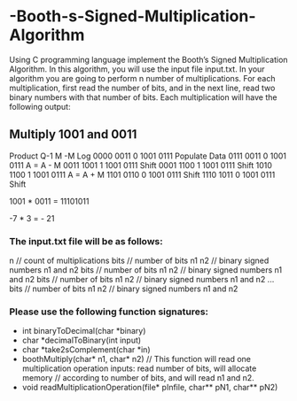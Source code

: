 # -Booth-s-Signed-Multiplication-Algorithm

Using C programming language implement the Booth’s Signed Multiplication Algorithm. In this algorithm,
you will use the input file input.txt. In your algorithm you are going to perform n number of
multiplications. For each multiplication, first read the number of bits, and in the next line, read two binary
numbers with that number of bits.
Each multiplication will have the following output:

## Multiply 1001 and 0011
Product Q-1 M -M Log
0000 0011 0 1001 0111 Populate Data
0111 0011 0 1001 0111 A = A - M
0011 1001 1 1001 0111 Shift
0001 1100 1 1001 0111 Shift
1010 1100 1 1001 0111 A = A + M
1101 0110 0 1001 0111 Shift
1110 1011 0 1001 0111 Shift

1001 * 0011 = 11101011

-7 * 3 = - 21

### The input.txt file will be as follows:
n // count of multiplications
bits // number of bits
n1 n2 // binary signed numbers n1 and n2
bits // number of bits
n1 n2 // binary signed numbers n1 and n2
bits // number of bits
n1 n2 // binary signed numbers n1 and n2
...
bits // number of bits
n1 n2 // binary signed numbers n1 and n2

### Please use the following function signatures:
- int binaryToDecimal(char *binary)
- char *decimalToBinary(int input)
- char *take2sComplement(char *in)
- boothMultiply(char* n1, char* n2)
// This function will read one multiplication operation inputs: read number of bits, will allocate memory
// according to number of bits, and will read n1 and n2.
- void readMultiplicationOperation(file* pInfile, char** pN1, char** pN2)
